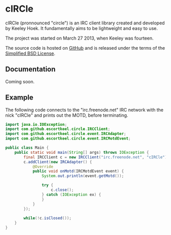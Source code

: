 # cIRCle
cIRCle (pronnounced "circle") is an IRC client library created and developed by Keeley Hoek. It fundamentally aims to be lightweight and easy to use.

The project was started on March 27 2013, when Keeley was fourteen.

The source code is hosted on <a href="https://github.com/escortkeel/cIRCle">GitHub</a> and is released under the terms of the <a href="https://raw.github.com/escortkeel/cIRCle/master/LICENSE">Simplified BSD License</a>.

## Documentation
Coming soon.

## Example
The following code connects to the "irc.freenode.net" IRC network with the nick "cIRCle" and prints out the MOTD, before terminating.
```java
import java.io.IOException;
import com.github.escortkeel.circle.IRCClient;
import com.github.escortkeel.circle.event.IRCAdapter;
import com.github.escortkeel.circle.event.IRCMotdEvent;

public class Main {
    public static void main(String[] args) throws IOException {        
        final IRCClient c = new IRCClient("irc.freenode.net", "cIRCle");
        c.addClient(new IRCAdapter() {
            @Override
            public void onMotd(IRCMotdEvent event) {
                System.out.println(event.getMotd());

                try {
                    c.close();
                } catch (IOException ex) {
                }
            }
        });
        
        while(!c.isClosed());
    }
}
```

